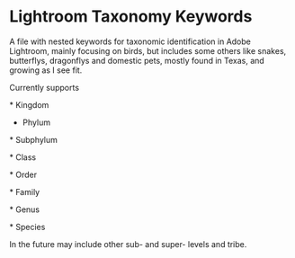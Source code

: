 # Lightroom Taxonomy Keywords

A file with nested keywords for taxonomic identification in Adobe Lightroom, mainly focusing on birds, but includes some others like snakes,
butterflys, dragonflys and domestic pets, mostly found in Texas, and growing as I see fit.

Currently supports

* Kingdom	

* Phylum	

* Subphylum	

* Class	

* Order	

* Family	

* Genus	

* Species	

In the future may include other sub- and super- levels and tribe.

